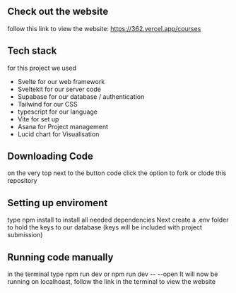 ## Check out the website
follow this link to view the website: https://362.vercel.app/courses

## Tech stack
for this project we used
* Svelte for our web framework
* Sveltekit for our server code
* Supabase for our database / authentication
* Tailwind for our CSS
* typescript for our language
* Vite for set up
* Asana for Project management
* Lucid chart for Visualisation

## Downloading Code

on the very top next to the button code click the option to fork or clode this repository

## Setting up enviroment

type npm install to install all needed dependencies
Next create a .env folder to hold the keys to our database (keys will be included with project submission)

## Running code manually

in the terminal type npm run dev or npm run dev -- --open
It will now be running on localhoast, follow the link in the terminal to view the website

